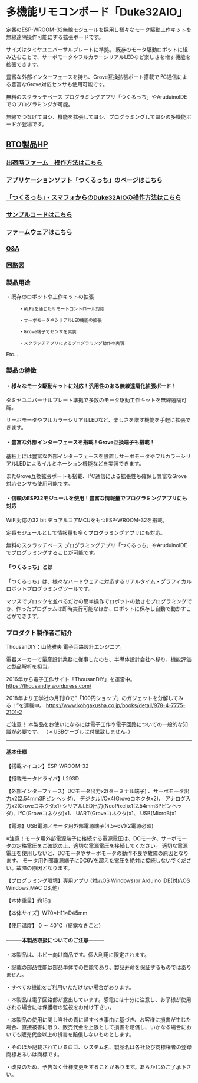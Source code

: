 # 多機能リモコンボード「Duke32AIO」

定番のESP-WROOM-32無線モジュールを採用し様々なモータ駆動工作キットを無線遠隔操作可能にする拡張ボードです。

サイズはタミヤユニバーサルプレートに準拠。
既存のモータ駆動ロボットに組み込むことで、サーボモータやフルカラーシリアルLEDなど楽しさを増す機能を拡張できます。

豊富な外部インターフェースを持ち、Grove互換拡張ポート搭載でI²C通信による豊富なGrove対応センサも使用可能です。

無料のスクラッチベース プログラミングアプリ「つくるっち」やAruduinoIDEでのプログラミングが可能。

無線でつなげてヨシ、機能を拡張してヨシ、プログラミングしてヨシの多機能ボードが登場です。                     

## [BTO製品HP](https://bit-trade-one.co.jp/admu32f/)

### [出荷時ファーム　操作方法はこちら](https://github.com/bit-trade-one/ADMU32F-Duke32/tree/master/Manual)

### [アプリケーションソフト「つくるっち」のページはこちら](http://sohta02.web.fc2.com/familyday_app.html)  

### [「つくるっち」・スマフォからのDuke32AIOの操作方法はこちら](http://sohta02.web.fc2.com/familyday_app3.html)  

### [サンプルコードはこちら](https://github.com/tomorrow56/Duke32_AIO/tree/master/examples/ESP32_WebserverSample_3)  

### [ファームウェアはこちら](https://github.com/tomorrow56/Duke32_AIO/tree/master/DefaultFW)

### [Q&A](https://github.com/bit-trade-one/ADMU32F-Duke32/blob/master/FAQ.md)

### [回路図](https://github.com/tomorrow56/Duke32_AIO/blob/master/ESP32_camrobo_v04_Schema.pdf)

### 製品用途
・既存のロボットや工作キットの拡張

         ・WiFiを通じたリモートコントロール対応
         
         ・サーボモータやシリアルLED機能の拡張
         
         ・Grove端子でセンサを実装
         
         ・スクラッチアプリによるプログラミング動作の実現
         
Etc…

### 製品の特徴
#### ・様々なモータ駆動キットに対応！汎用性のある無線遠隔化拡張ボード！
タミヤユニバーサルプレート準拠で多数のモータ駆動工作キットを無線遠隔可能。

サーボモータやフルカラーシリアルLEDなど、楽しさを増す機能を手軽に拡張できます。

#### ・豊富な外部インターフェースを搭載！Grove互換端子も搭載！
基板上には豊富な外部インターフェースを設置しサーボモータやフルカラーシリアルLEDによるイルミネーション機能などを実装できます。

またGrove互換拡張ポートも搭載、I²C通信による拡張性も確保し豊富なGrove対応センサも使用可能です。
 
#### ・信頼のESP32モジュールを使用！豊富な情報量でプログラミングアプリにも対応
WiFi対応の32 bit デュアルコアMCUをもつESP-WROOM-32を搭載。

定番モジュールとして情報量も多くプログラミングアプリにも対応。

無料のスクラッチベース プログラミングアプリ「つくるっち」やAruduinoIDEでプログラミングすることが可能です。
 
#### 「つくるっち」とは
「つくるっち」は、様々なハードウェアに対応するリアルタイム・グラフィカルロボットプログラミングツールです。

マウスでブロックを並べるだけの簡単操作でロボットの動きをプログラミングでき、作ったプログラムは即時実行可能なほか、ロボットに保存し自動で動かすことができます。
 
### プロダクト製作者ご紹介
ThousanDIY：山崎雅夫
電子回路設計エンジニア。

電器メーカーで量産設計業務に従事したのち、半導体設計会社へ移り、機能評価と製品解析を担当。

2016年から電子工作サイト「ThousanDIY」を運営中。
https://thousandiy.wordpress.com/

2018年より工学社の月刊IOで”「100円ショップ」のガジェットを分解してみる！”を連載中。
https://www.kohgakusha.co.jp/books/detail/978-4-7775-2101-2

ご注意！
本製品をお使いになるには電子工作や電子回路についての一般的な知識が必要です。
（＊USBケーブルは付属致しません。）
________________________________________
#### 基本仕様
【搭載マイコン】ESP-WROOM-32

【搭載モータドライバ】L293D

【外部インターフェース】DCモータ出力x2(ターミナル端子) 、サーボモータ出力x2(2.54mm3Pピンヘッダ)、 デジタルI/Ox4(Groveコネクタx2)、 アナログ入力x2(Groveコネクタx1)
シリアルLED出力(NeoPixel)x1(2.54mm3Pピンヘッダ)、I²C(Groveコネクタ)x1、 UART(Groveコネクタ)x1、 USB(MicroB)x1 

【電源】USB電源／モータ用外部電源端子(4.5~6V)(2電源必須)

※注意！モータ用外部電源端子に接続する電源電圧は、DCモータ、サーボモータの定格電圧をご確認の上、適切な電源電圧を接続してください。
適切な電源電圧を使用しないと、DCモータやサーボモータの動作不良や故障の原因となります。
モータ用外部電源端子にDC6Vを超えた電圧を絶対に接続しないでください。故障の原因となります。

【プログラミング環境】専用アプリ (対応OS Windows)or Arduino IDE(対応OS Windows,MAC OS,他)

【本体重量】約18g

【本体サイズ】W70×H11×D45mm

【使用温度】 0 ～ 40℃（結露なきこと）

#### ―――本製品取扱についてのご注意―――
・本製品は、ホビー向け商品です。個人利用に限定されます。

・記載の部品性能は部品単体での性能であり、製品寿命を保証するものではありません。

・すべての機能をご利用いただけない場合があります。

・本製品は電子回路部が露出しています。感電には十分に注意し、お子様が使用される場合には保護者の監視をお付け下さい。

・本製品の使用に関し当社の責に帰すべき事由に基づき、お客様に損害が生じた場合、直接被害に限り、販売代金を上限として損害を賠償し、いかなる場合においても販売代金以上の損害を賠償しないものとします。

 ・そのほか記載されているロゴ、システム名、製品名は各社及び商標権者の登録商標あるいは商標です。
 
・改良のため、予告なく仕様変更をすることがあります。あらかじめご了承下さい。
